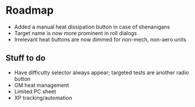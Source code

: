 # Roadmap

- Added a manual heat dissipation button in case of shenanigans
- Target name is now more prominent in roll dialogs
- Irrelevant heat buttons are now dimmed for non-mech, non-aero units

## Stuff to do

- Have difficulty selector always appear; targeted tests are another radio button
- GM heat management
- Limited PC sheet
- XP tracking/automation
